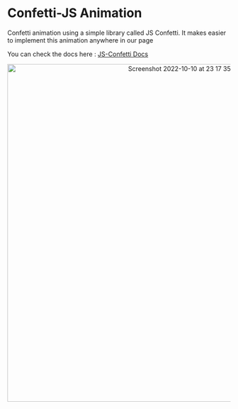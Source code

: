 # Confetti-JS Animation
Confetti animation using a simple library called JS Confetti. It makes easier to implement this animation anywhere in our page

You can check the docs here : <a href="https://github.com/loonywizard/js-confetti">JS-Confetti Docs<a/>
<div align="center">
<img width="761" alt="Screenshot 2022-10-10 at 23 17 35" src="https://user-images.githubusercontent.com/92530249/194960645-e6af36b0-8a51-4971-99fa-570c3440f5a2.png">
</div>
